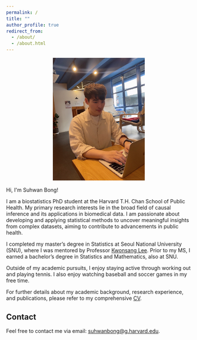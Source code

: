 ```yaml
---
permalink: /
title: ""
author_profile: true
redirect_from: 
  - /about/
  - /about.html
---
```


<center><img src="../images/SuhwanBong2.jpeg" width="250"></center>

Hi, I'm Suhwan Bong!

I am a biostatistics PhD student at the Harvard T.H. Chan School of Public Health. My primary research interests lie in the broad field of causal inference and its applications in biomedical data. I am passionate about developing and applying statistical methods to uncover meaningful insights from complex datasets, aiming to contribute to advancements in public health.

I completed my master’s degree in Statistics at Seoul National University (SNU), where I was mentored by Professor [Kwonsang Lee](https://www.kwonsanglee.com/). Prior to my MS, I earned a bachelor’s degree in Statistics and Mathematics, also at SNU.

Outside of my academic pursuits, I enjoy staying active through working out and playing tennis. I also enjoy watching baseball and soccer games in my free time.

For further details about my academic background, research experience, and publications, please refer to my comprehensive [CV](../files/SuhwanbongCV.pdf).

<!-- News
------
<font size="2"> 
<strong>May 2024</strong> : My paper "Differential Recall Bias in Estimating Treatment Effect in Observational Studies" has been accepted in Biometrics. <br>
<strong>April 2024</strong> : I have decided to pursue my PhD in Biostatistics at Harvard University. <br>
<strong>February 2024</strong> : I got my master's degree at SNU! <br>
<strong>August 2023</strong> : I was selected as a recipient of the KFAS Overseas Ph.D. Scholarship by Korea Foundation for Advanced Studies.<br>
<strong>December 2022</strong> : I received the Outstanding Poster Presentation Award at the Korean Statistical Society Conference.<br>
<strong>December 2022</strong> : I was honored as the Best Teaching Assistant of the Semester by the Department of Statistics at SNU.<br> </font> -->

Contact
------
Feel free to contact me via email: suhwanbong@g.harvard.edu.
